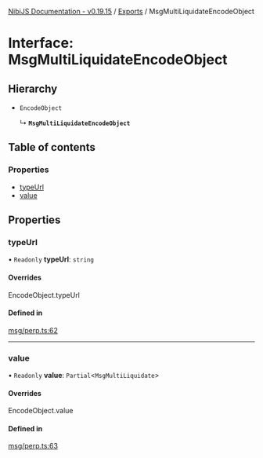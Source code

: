 [NibiJS Documentation - v0.19.15](../intro.md) / [Exports](../modules.md) / MsgMultiLiquidateEncodeObject

# Interface: MsgMultiLiquidateEncodeObject

## Hierarchy

- `EncodeObject`

  ↳ **`MsgMultiLiquidateEncodeObject`**

## Table of contents

### Properties

- [typeUrl](MsgMultiLiquidateEncodeObject.md#typeurl)
- [value](MsgMultiLiquidateEncodeObject.md#value)

## Properties

### typeUrl

• `Readonly` **typeUrl**: `string`

#### Overrides

EncodeObject.typeUrl

#### Defined in

[msg/perp.ts:62](https://github.com/NibiruChain/ts-sdk/blob/4c1f526/packages/nibijs/src/msg/perp.ts#L62)

___

### value

• `Readonly` **value**: `Partial`<`MsgMultiLiquidate`\>

#### Overrides

EncodeObject.value

#### Defined in

[msg/perp.ts:63](https://github.com/NibiruChain/ts-sdk/blob/4c1f526/packages/nibijs/src/msg/perp.ts#L63)
